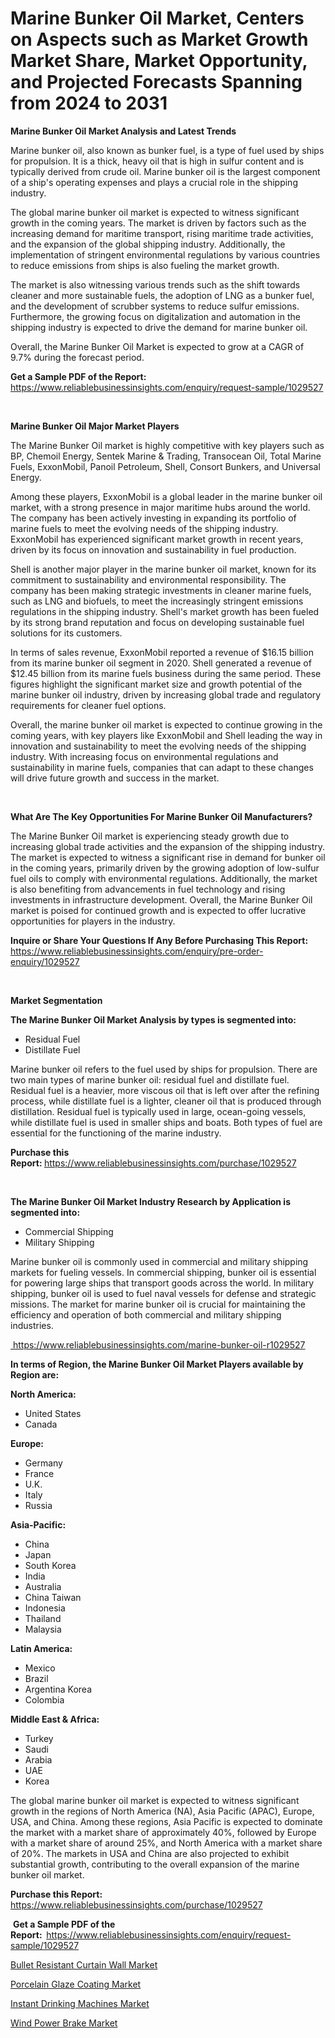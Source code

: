 <p><h1>Marine Bunker Oil Market, Centers on Aspects such as Market Growth Market Share, Market Opportunity, and Projected Forecasts Spanning from 2024 to 2031</h1></p><p><strong>Marine Bunker Oil Market Analysis and Latest Trends</strong></p>
<p><p>Marine bunker oil, also known as bunker fuel, is a type of fuel used by ships for propulsion. It is a thick, heavy oil that is high in sulfur content and is typically derived from crude oil. Marine bunker oil is the largest component of a ship's operating expenses and plays a crucial role in the shipping industry.</p><p>The global marine bunker oil market is expected to witness significant growth in the coming years. The market is driven by factors such as the increasing demand for maritime transport, rising maritime trade activities, and the expansion of the global shipping industry. Additionally, the implementation of stringent environmental regulations by various countries to reduce emissions from ships is also fueling the market growth.</p><p>The market is also witnessing various trends such as the shift towards cleaner and more sustainable fuels, the adoption of LNG as a bunker fuel, and the development of scrubber systems to reduce sulfur emissions. Furthermore, the growing focus on digitalization and automation in the shipping industry is expected to drive the demand for marine bunker oil.</p><p>Overall, the Marine Bunker Oil Market is expected to grow at a CAGR of 9.7% during the forecast period.</p></p>
<p><strong>Get a Sample PDF of the Report:&nbsp;</strong> <a href="https://www.reliablebusinessinsights.com/enquiry/request-sample/1029527">https://www.reliablebusinessinsights.com/enquiry/request-sample/1029527</a></p>
<p>&nbsp;</p>
<p><strong>Marine Bunker Oil Major Market Players</strong></p>
<p><p>The Marine Bunker Oil market is highly competitive with key players such as BP, Chemoil Energy, Sentek Marine & Trading, Transocean Oil, Total Marine Fuels, ExxonMobil, Panoil Petroleum, Shell, Consort Bunkers, and Universal Energy. </p><p>Among these players, ExxonMobil is a global leader in the marine bunker oil market, with a strong presence in major maritime hubs around the world. The company has been actively investing in expanding its portfolio of marine fuels to meet the evolving needs of the shipping industry. ExxonMobil has experienced significant market growth in recent years, driven by its focus on innovation and sustainability in fuel production.</p><p>Shell is another major player in the marine bunker oil market, known for its commitment to sustainability and environmental responsibility. The company has been making strategic investments in cleaner marine fuels, such as LNG and biofuels, to meet the increasingly stringent emissions regulations in the shipping industry. Shell's market growth has been fueled by its strong brand reputation and focus on developing sustainable fuel solutions for its customers.</p><p>In terms of sales revenue, ExxonMobil reported a revenue of $16.15 billion from its marine bunker oil segment in 2020. Shell generated a revenue of $12.45 billion from its marine fuels business during the same period. These figures highlight the significant market size and growth potential of the marine bunker oil industry, driven by increasing global trade and regulatory requirements for cleaner fuel options.</p><p>Overall, the marine bunker oil market is expected to continue growing in the coming years, with key players like ExxonMobil and Shell leading the way in innovation and sustainability to meet the evolving needs of the shipping industry. With increasing focus on environmental regulations and sustainability in marine fuels, companies that can adapt to these changes will drive future growth and success in the market.</p></p>
<p>&nbsp;</p>
<p><strong>What Are The Key Opportunities For Marine Bunker Oil Manufacturers?</strong></p>
<p><p>The Marine Bunker Oil market is experiencing steady growth due to increasing global trade activities and the expansion of the shipping industry. The market is expected to witness a significant rise in demand for bunker oil in the coming years, primarily driven by the growing adoption of low-sulfur fuel oils to comply with environmental regulations. Additionally, the market is also benefiting from advancements in fuel technology and rising investments in infrastructure development. Overall, the Marine Bunker Oil market is poised for continued growth and is expected to offer lucrative opportunities for players in the industry.</p></p>
<p><strong>Inquire or Share Your Questions If Any Before Purchasing This Report:</strong> <a href="https://www.reliablebusinessinsights.com/enquiry/pre-order-enquiry/1029527">https://www.reliablebusinessinsights.com/enquiry/pre-order-enquiry/1029527</a></p>
<p>&nbsp;</p>
<p><strong>Market Segmentation</strong></p>
<p><strong>The Marine Bunker Oil Market Analysis by types is segmented into:</strong></p>
<p><ul><li>Residual Fuel</li><li>Distillate Fuel</li></ul></p>
<p><p>Marine bunker oil refers to the fuel used by ships for propulsion. There are two main types of marine bunker oil: residual fuel and distillate fuel. Residual fuel is a heavier, more viscous oil that is left over after the refining process, while distillate fuel is a lighter, cleaner oil that is produced through distillation. Residual fuel is typically used in large, ocean-going vessels, while distillate fuel is used in smaller ships and boats. Both types of fuel are essential for the functioning of the marine industry.</p></p>
<p><strong>Purchase this Report:&nbsp;</strong><a href="https://www.reliablebusinessinsights.com/purchase/1029527">https://www.reliablebusinessinsights.com/purchase/1029527</a></p>
<p>&nbsp;</p>
<p><strong>The Marine Bunker Oil Market Industry Research by Application is segmented into:</strong></p>
<p><ul><li>Commercial Shipping</li><li>Military Shipping</li></ul></p>
<p><p>Marine bunker oil is commonly used in commercial and military shipping markets for fueling vessels. In commercial shipping, bunker oil is essential for powering large ships that transport goods across the world. In military shipping, bunker oil is used to fuel naval vessels for defense and strategic missions. The market for marine bunker oil is crucial for maintaining the efficiency and operation of both commercial and military shipping industries.</p></p>
<p><a href="https://www.reliablebusinessinsights.com/marine-bunker-oil-r1029527">&nbsp;https://www.reliablebusinessinsights.com/marine-bunker-oil-r1029527</a></p>
<p><strong>In terms of Region, the Marine Bunker Oil Market Players available by Region are:</strong></p>
<p>
    <p> <strong> North America: </strong>
        <ul>
            <li>United States</li>
            <li>Canada</li>
        </ul>
        </p> 
    <p> <strong> Europe: </strong>
        <ul>
            <li>Germany</li>
            <li>France</li>
            <li>U.K.</li>
            <li>Italy</li>
            <li>Russia</li>
        </ul>
        </p> 
    <p> <strong> Asia-Pacific: </strong>
        <ul>
            <li>China</li>
            <li>Japan</li>
            <li>South Korea</li>
            <li>India</li>
            <li>Australia</li>
            <li>China Taiwan</li>
            <li>Indonesia</li>
            <li>Thailand</li>
            <li>Malaysia</li>
        </ul>
        </p> 
    <p> <strong> Latin America: </strong>
        <ul>
            <li>Mexico</li>
            <li>Brazil</li>
            <li>Argentina Korea</li>
            <li>Colombia</li>
        </ul>
        </p> 
    <p> <strong> Middle East & Africa: </strong>
        <ul>
            <li>Turkey</li>
            <li>Saudi</li>
            <li>Arabia</li>
            <li>UAE</li>
            <li>Korea</li>
        </ul>
    </p>
    </p>
<p><p>The global marine bunker oil market is expected to witness significant growth in the regions of North America (NA), Asia Pacific (APAC), Europe, USA, and China. Among these regions, Asia Pacific is expected to dominate the market with a market share of approximately 40%, followed by Europe with a market share of around 25%, and North America with a market share of 20%. The markets in USA and China are also projected to exhibit substantial growth, contributing to the overall expansion of the marine bunker oil market.</p></p>
<p><strong>Purchase this Report: </strong><a href="https://www.reliablebusinessinsights.com/purchase/1029527">https://www.reliablebusinessinsights.com/purchase/1029527</a></p>
<p>&nbsp;<strong>Get a Sample PDF of the Report:&nbsp;&nbsp;</strong><a href="https://www.reliablebusinessinsights.com/enquiry/request-sample/1029527">https://www.reliablebusinessinsights.com/enquiry/request-sample/1029527</a></p>
<p><strong></strong></p>
<p><p><a href="https://medium.com/@anggimontokjleb_6541/bullet-resistant-curtain-wall-market-research-report-includes-analysis-on-market-size-share-and-f4f4054f70b0">Bullet Resistant Curtain Wall Market</a></p><p><a href="https://github.com/mdkiwi4kiwi/Market-Research-Report-List-1/blob/main/porcelain-glaze-coating-market.md">Porcelain Glaze Coating Market</a></p><p><a href="https://github.com/dancokkoe288/Market-Research-Report-List-1/blob/main/instant-drinking-machines-market.md">Instant Drinking Machines Market</a></p><p><a href="https://medium.com/@max.sanderson5645/emerging-trends-in-wind-power-brake-market-global-outlook-and-future-prospects-from-2024-2031-d4752244c979">Wind Power Brake Market</a></p></p>